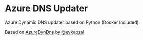 # Azure DNS Updater

Azure Dynamic DNS updater based on Python (Docker Included)

Based on [AzureDynDns](https://github.com/evkapsal/AzureDynDns) by [@evkapsal](https://github.com/evkapsal)